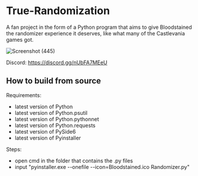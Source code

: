 # True-Randomization

A fan project in the form of a Python program that aims to give Bloodstained the randomizer experience it deserves, like what many of the Castlevania games got.

![Screenshot (445)](https://user-images.githubusercontent.com/56451477/194300199-d38e336d-168e-4d3e-9ccc-0739bb2c4dfb.png)

Discord: https://discord.gg/nUbFA7MEeU

## How to build from source

Requirements:
* latest version of Python
* latest version of Python.psutil
* latest version of Python.pythonnet
* latest version of Python.requests
* latest version of PySide6
* latest version of Pyinstaller

Steps:
* open cmd in the folder that contains the .py files
* input "pyinstaller.exe --onefile --icon=Bloodstained.ico Randomizer.py"
